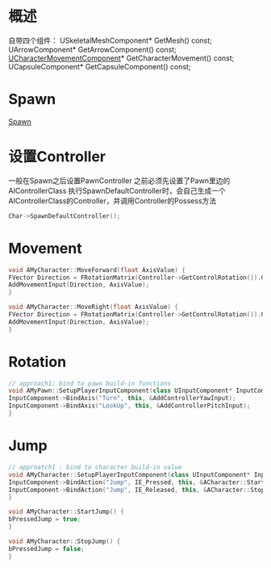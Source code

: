 








# 概述 #
自带四个组件：
USkeletalMeshComponent* GetMesh() const;
UArrowComponent* GetArrowComponent() const;
[UCharacterMovementComponent](UCharacterMovementComponent.md)* GetCharacterMovement() const;
UCapsuleComponent* GetCapsuleComponent() const;

# Spawn #
[Spawn](Spawn.md)

# 设置Controller #
一般在Spawn之后设置PawnController
之前必须先设置了Pawn里边的AIControllerClass
执行SpawnDefaultController时，会自己生成一个AIControllerClass的Controller，并调用Controller的Possess方法
```c++
Char->SpawnDefaultController();
```

# Movement #
```c++
void AMyCharacter::MoveForward(float AxisValue) {
FVector Direction = FRotationMatrix(Controller->GetControlRotation()).GetScaledAxis(EAxis::X);
AddMovementInput(Direction, AxisValue);
}

void AMyCharacter::MoveRight(float AxisValue) {
FVector Direction = FRotationMatrix(Controller->GetControlRotation()).GetScaledAxis(EAxis::Y);
AddMovementInput(Direction, AxisValue);
}
```

# Rotation #
```c++
// approach1: bind to pawn build-in functions
void AMyPawn::SetupPlayerInputComponent(class UInputComponent* InputComponent) {
InputComponent->BindAxis("Turn", this, &AddControllerYawInput);
InputComponent->BindAxis("LookUp", this, &AddControllerPitchInput);
}
```

# Jump #
```c++
// approatch1 : bind to character build-in value
void AMyCharacter::SetupPlayerInputComponent(class UInputComponent* InputComponent) {
InputComponent->BindAction("Jump", IE_Pressed, this, &ACharacter::StartJump);
InputComponent->BindAction("Jump", IE_Released, this, &ACharacter::StopJump);
}

void AMyCharacter::StartJump() {
bPressedJump = true;
}

void AMyCharacter::StopJump() {
bPressedJump = false;
}
```
